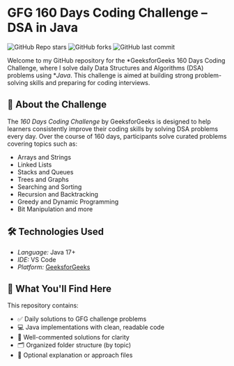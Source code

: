 # GFG 160 Days Coding Challenge – DSA in Java

![GitHub Repo stars](https://img.shields.io/github/stars/ankitakr9/GFG-160-Days-Challenge-Java?style=social)
![GitHub forks](https://img.shields.io/github/forks/ankitakr9/GFG-160-Days-Challenge-Java?style=social)
![GitHub last commit](https://img.shields.io/github/last-commit/ankitakr9/GFG-160-Days-Challenge-Java)

Welcome to my GitHub repository for the *GeeksforGeeks 160 Days Coding Challenge, where I solve daily Data Structures and Algorithms (DSA) problems using **Java*. This challenge is aimed at building strong problem-solving skills and preparing for coding interviews.

## 📌 About the Challenge

The *160 Days Coding Challenge* by GeeksforGeeks is designed to help learners consistently improve their coding skills by solving DSA problems every day. Over the course of 160 days, participants solve curated problems covering topics such as:

- Arrays and Strings
- Linked Lists
- Stacks and Queues
- Trees and Graphs
- Searching and Sorting
- Recursion and Backtracking
- Greedy and Dynamic Programming
- Bit Manipulation and more


## 🛠 Technologies Used

- *Language:* Java 17+
- *IDE:*  VS Code
- *Platform:* [GeeksforGeeks](https://practice.geeksforgeeks.org/)


## 🧠 What You'll Find Here

This repository contains:

- ✅ Daily solutions to GFG challenge problems
- 💻 Java implementations with clean, readable code
- 📄 Well-commented solutions for clarity
- 🗂 Organized folder structure (by topic)
- 📝 Optional explanation or approach files



